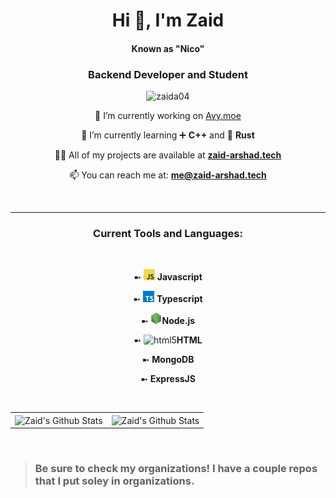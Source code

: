 <h1 align="center">Hi 👋, I'm Zaid</h1> 
<h4 align="center">Known as "Nico"</h5>
<h3 align="center">Backend Developer and Student</h3>

<p align="center"> <img src="https://komarev.com/ghpvc/?username=zaida04" alt="zaida04" /> </p>
<p align="center">🔭 I’m currently working on <a href="https://avy.moe/">Avy.moe</a> </p>
<p align="center">🌱 I’m currently learning ➕ <b>C++</b> and 🦀 <b>Rust</b></p>
<p align="center">👨‍💻 All of my projects are available at <a href="https://zaid-arshad.tech" alt="my-website"><b>zaid-arshad.tech</b></a></p>
<p align="center">📫 You can reach me at: <a href="mailto:me@zaid-arshad.tech"><b>me@zaid-arshad.tech</b></a></p>
<br>
<hr>
<h3 align="center">Current Tools and Languages:</h3>
<br>
<p align="center">➼ <img height="18" src="https://raw.githubusercontent.com/github/explore/80688e429a7d4ef2fca1e82350fe8e3517d3494d/topics/javascript/javascript.png"> <b>Javascript</b></p>
<p align="center">➼ <img height="18" src="https://raw.githubusercontent.com/github/explore/80688e429a7d4ef2fca1e82350fe8e3517d3494d/topics/typescript/typescript.png"> <b>Typescript</b></p>
<p align="center">➼ <img height="18" src="https://raw.githubusercontent.com/github/explore/80688e429a7d4ef2fca1e82350fe8e3517d3494d/topics/nodejs/nodejs.png"><b>Node.js</b></p>
<p align="center">➼ <img src="https://devicons.github.io/devicon/devicon.git/icons/html5/html5-original-wordmark.svg" alt="html5" height="18"/><b>HTML</b></p>
<p align="center">➼ <b>MongoDB</b></p>
<p align="center">➼ <b>ExpressJS</b></p>
<br>
<table align="center">
<tr>
  		<td><img align="center" alt="Zaid's Github Stats" src="https://github-readme-stats.vercel.app/api?username=zaida04&count_private=true&show_icons=true&hide_border=true&theme=dark&include_all_commits=true" /></td>
   		<td><img align="center" alt="Zaid's Github Stats" src="https://github-readme-stats.vercel.app/api/top-langs/?username=zaida04&theme=dark&hide=html,css" /></td>
 	</tr>
</table>
​
​
​
​
​
‍
‍


  
     
> ### Be sure to check my organizations! I have a couple repos that I put soley in organizations.
			
